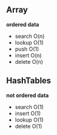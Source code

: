 ## Array

**ordered data**

- search O(n)
- lookup O(1)
- push O(1)
- insert O(n)
- delete O(n)

## HashTables

**not ordered data**

- search O(1)
- insert O(1)
- lookup O(1)
- delete O(1)
